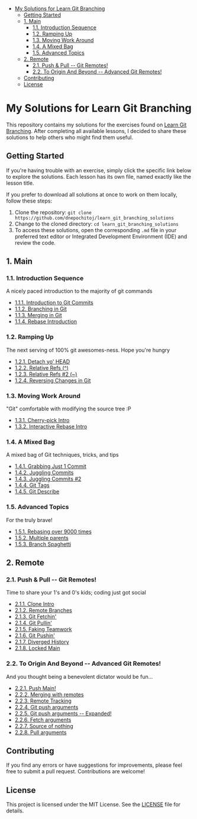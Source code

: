 - [My Solutions for Learn Git Branching](#my-solutions-for-learn-git-branching)
    - [Getting Started](#getting-started)
    - [1. Main](#1-main)
        - [1.1. Introduction Sequence](#11-introduction-sequence)
        - [1.2. Ramping Up](#12-ramping-up)
        - [1.3. Moving Work Around](#13-moving-work-around)
        - [1.4. A Mixed Bag](#14-a-mixed-bag)
        - [1.5. Advanced Topics](#15-advanced-topics)
    - [2. Remote](#2-remote)
        - [2.1. Push \& Pull -- Git Remotes!](#21-push--pull----git-remotes)
        - [2.2. To Origin And Beyond -- Advanced Git Remotes!](#22-to-origin-and-beyond----advanced-git-remotes)
    - [Contributing](#contributing)
    - [License](#license)

# My Solutions for Learn Git Branching

This repository contains my solutions for the exercises found on [Learn Git Branching](https://learngitbranching.js.org). After completing all available lessons, I decided to share these solutions to help others who might find them useful.

## Getting Started

If you're having trouble with an exercise, simply click the specific link below to explore the solutions. Each lesson has its own file, named exactly like the lesson title.

If you prefer to download all solutions at once to work on them locally, follow these steps:

1. Clone the repository: `git clone https://github.com/dnepochitoj/learn_git_branching_solutions`
2. Change to the cloned directory: `cd learn_git_branching_solutions`
3. To access these solutions, open the corresponding `.md` file in your preferred text editor or Integrated Development Environment (IDE) and review the code.

## 1. Main

### 1.1. Introduction Sequence

A nicely paced introduction to the majority of git commands

- [1.1.1. Introduction to Git Commits](1.1.1_introduction_to_git_commits)
- [1.1.2. Branching in Git](1.1.2._branching_in_git)
- [1.1.3. Merging in Git](1.1.3._merging_in_git)
- [1.1.4. Rebase Introduction](1.1.4._rebase_introduction)

### 1.2. Ramping Up

The next serving of 100% git awesomes-ness. Hope you're hungry

- [1.2.1. Detach yo' HEAD](1.2.1._detach_yo'_head)
- [1.2.2. Relative Refs (^)](1.2.2._relative_refs_(^))
- [1.2.3. Relative Refs #2 (~)](1.2.3._relative_refs_)
- [1.2.4. Reversing Changes in Git](1.2.4._reversing_changes_in_git)

### 1.3. Moving Work Around

"Git" comfortable with modifying the source tree :P

- [1.3.1. Cherry-pick Intro](1.3.1._cherry-pick_intro)
- [1.3.2. Interactive Rebase Intro](1.3.2._interactive_rebase_intro)

### 1.4. A Mixed Bag

A mixed bag of Git techniques, tricks, and tips

- [1.4.1. Grabbing Just 1 Commit](1.4.1._grabbing_just_1_commit)
- [1.4.2. Juggling Commits](1.4.2._juggling_commits)
- [1.4.3. Juggling Commits #2](1.4.3._juggling_commits_#2)
- [1.4.4. Git Tags](1.4.4._git_tags)
- [1.4.5. Git Describe](1.4.5._git_describe)

### 1.5. Advanced Topics

For the truly brave!

- [1.5.1. Rebasing over 9000 times](1.5.1._rebasing_over_9000_times)
- [1.5.2. Multiple parents](1.5.2._multiple_parents)
- [1.5.3. Branch Spaghetti](1.5.3._branch_spaghetti)

## 2. Remote

### 2.1. Push & Pull -- Git Remotes!

Time to share your 1's and 0's kids; coding just got social

- [2.1.1. Clone Intro](2.1.1._clone_intro)
- [2.1.2. Remote Branches](2.1.2._remote_branches)
- [2.1.3. Git Fetchin'](2.1.3._git_fetchin')
- [2.1.4. Git Pullin'](2.1.4._git_pullin')
- [2.1.5. Faking Teamwork](2.1.5._faking_teamwork)
- [2.1.6. Git Pushin'](2.1.6._git_pushin')
- [2.1.7. Diverged History](2.1.7._diverged_history)
- [2.1.8. Locked Main](2.1.8._locked_main)

### 2.2. To Origin And Beyond -- Advanced Git Remotes!

And you thought being a benevolent dictator would be fun...

- [2.2.1. Push Main!](2.2.1._push_main!)
- [2.2.2. Merging with remotes](2.2.2._merging_with_remotes)
- [2.2.3. Remote Tracking](2.2.3._remote_tracking)
- [2.2.4. Git push arguments](2.2.4._git_push_arguments)
- [2.2.5. Git push arguments -- Expanded!](2.2.5._git_push_arguments_--_expanded!)
- [2.2.6. Fetch arguments](2.2.6._fetch_arguments)
- [2.2.7. Source of nothing](2.2.7._source_of_nothing)
- [2.2.8. Pull arguments](2.2.8._pull_arguments)

## Contributing

If you find any errors or have suggestions for improvements, please feel free to submit a pull request. Contributions are welcome!

## License

This project is licensed under the MIT License. See the [LICENSE](LICENSE.md) file for details.

